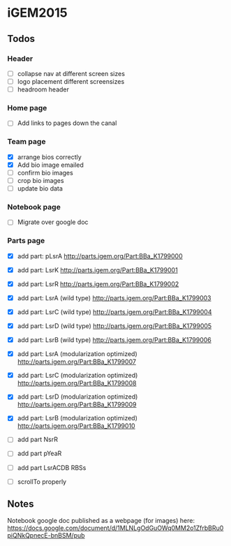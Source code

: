 # iGEM2015

## Todos

### Header

- [ ] collapse nav at different screen sizes
- [ ] logo placement different screensizes 
- [ ] headroom header 

### Home page

- [ ] Add links to pages down the canal

### Team page

- [x] arrange bios correctly
- [x] Add bio image emailed
- [ ] confirm bio images
- [ ] crop bio images 
- [ ] update bio data

### Notebook page

- [ ] Migrate over google doc

### Parts page

- [x] add part: pLsrA http://parts.igem.org/Part:BBa_K1799000
- [x] add part: LsrK http://parts.igem.org/Part:BBa_K1799001
- [x] add part: LsrR http://parts.igem.org/Part:BBa_K1799002
- [x] add part: LsrA (wild type) http://parts.igem.org/Part:BBa_K1799003
- [x] add part: LsrC (wild type) http://parts.igem.org/Part:BBa_K1799004
- [x] add part: LsrD (wild type) http://parts.igem.org/Part:BBa_K1799005
- [x] add part: LsrB (wild type) http://parts.igem.org/Part:BBa_K1799006
- [x] add part: LsrA (modularization optimized) http://parts.igem.org/Part:BBa_K1799007
- [x] add part: LsrC (modularization optimized) http://parts.igem.org/Part:BBa_K1799008
- [x] add part: LsrD (modularization optimized) http://parts.igem.org/Part:BBa_K1799009
- [x] add part: LsrB (modularization optimized) http://parts.igem.org/Part:BBa_K1799010

- [ ] add part NsrR
- [ ] add part pYeaR
- [ ] add part LsrACDB RBSs
- [ ] scrollTo properly



## Notes

Notebook google doc published as a webpage (for images) here: https://docs.google.com/document/d/1MLNLgOdGuOWq0MM2o1ZfrbBRu0piQNkQpnecE-bnBSM/pub


